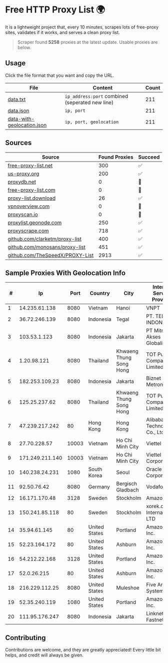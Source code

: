 
# Free HTTP Proxy List 🌍

It is a lightweight project that, every 10 minutes, scrapes lots of free-proxy sites, validates if it works, and serves a clean proxy list.


> Scraper found **5258** proxies at the latest update. Usable proxies are below.

## Usage

Click the file format that you want and copy the URL.


|File|Content|Count|
|----|-------|-----|
|[data.txt](https://raw.githubusercontent.com/themiralay/Proxy-List-World/master/data.txt)|`ip_address:port` combined (seperated new line)|211|
|[data.json](https://raw.githubusercontent.com/themiralay/Proxy-List-World/master/data.json)|`ip, port`|211|
|[data-with-geolocation.json](https://raw.githubusercontent.com/themiralay/Proxy-List-World/master/data-with-geolocation.json)|`ip, port, geolocation`|211|

## Sources

|Source|Found Proxies|Succeed|
|------|-------------|-------|
|[free-proxy-list.net](https://free-proxy-list.net)|300|✅|
|[us-proxy.org](https://www.us-proxy.org)|200|✅|
|[proxydb.net](http://proxydb.net)|0|🚫|
|[free-proxy-list.com](https://free-proxy-list.com/?page=&port=&type%5B%5D=http&type%5B%5D=https&up_time=0&search=Search)|0|🚫|
|[proxy-list.download](https://www.proxy-list.download/HTTP)|26|✅|
|[vpnoverview.com](https://vpnoverview.com/privacy/anonymous-browsing/free-proxy-servers)|0|🚫|
|[proxyscan.io](https://www.proxyscan.io)|0|🚫|
|[proxylist.geonode.com](https://proxylist.geonode.com/api/proxy-list?limit=300&page=1&sort_by=lastChecked&sort_type=desc&protocols=http,https)|250|✅|
|[proxyscrape.com](https://api.proxyscrape.com/v2/?request=displayproxies&protocol=http&timeout=10000&country=all&ssl=all&anonymity=all)|718|✅|
|[github.com/clarketm/proxy-list](https://raw.githubusercontent.com/clarketm/proxy-list/master/proxy-list-raw.txt)|400|✅|
|[github.com/monosans/proxy-list](https://raw.githubusercontent.com/monosans/proxy-list/main/proxies/http.txt)|451|✅|
|[github.com/TheSpeedX/PROXY-List](https://raw.githubusercontent.com/TheSpeedX/PROXY-List/master/http.txt)|2913|✅|


## Sample Proxies With Geolocation Info

|#|Ip|Port|Country|City|Internet Service Provider|
|-|--|----|-------|----|-------------------------|
|1|14.235.61.138|8080|Vietnam|Hanoi|VNPT|
|2|36.72.246.139|8080|Indonesia|Tegal|PT. TELKOM INDONESIA|
|3|103.53.1.123|8080|Indonesia|Jakarta|PT Mitra Akses Globalindo|
|4|1.20.98.121|8080|Thailand|Khwaeng Thung Song Hong|TOT Public Company Limited|
|5|182.253.109.23|8080|Indonesia|Jakarta|Biznet Metronet|
|6|125.25.237.62|8080|Thailand|Khwaeng Thung Song Hong|TOT Public Company Limited|
|7|47.239.217.242|80|Hong Kong|Hong Kong|Alibaba (US) Technology Co., Ltd.|
|8|27.70.228.57|10003|Vietnam|Ho Chi Minh City|Viettel Group|
|9|171.249.211.140|10003|Vietnam|Ho Chi Minh City|Viettel Corporation|
|10|140.238.24.231|1080|South Korea|Seoul|Oracle Corporation|
|11|92.50.76.42|8080|Germany|Bergisch Gladbach|Vodafone|
|12|16.171.170.48|3128|Sweden|Stockholm|Amazon.com|
|13|150.241.85.118|80|Sweden|Stockholm|xorek.cloud International LTD|
|14|35.94.61.145|80|United States|Portland|Amazon.com, Inc.|
|15|52.23.164.172|80|United States|Ashburn|Amazon.com, Inc.|
|16|54.212.22.168|3128|United States|Portland|Amazon.com, Inc.|
|17|52.0.26.215|80|United States|Ashburn|Amazon.com, Inc.|
|18|216.229.112.25|8080|United States|Muleshoe|Five Area Systems, LLC|
|19|52.35.240.119|1080|United States|Portland|Amazon.com, Inc.|
|20|111.95.176.247|8080|Indonesia|Jakarta|Linknet-Fastnet ASN|



## Contributing

Contributions are welcome, and they are greatly appreciated! Every
little bit helps, and credit will always be given.

